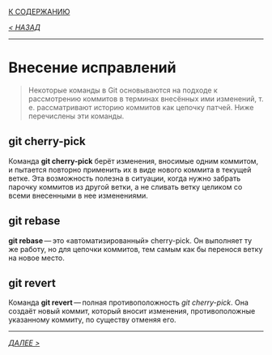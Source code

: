 [К СОДЕРЖАНИЮ](readme.md)

*[< НАЗАД](debugging.md)*

---

# Внесение исправлений

> Некоторые команды в Git основываются на подходе к рассмотрению коммитов в терминах внесённых ими изменений, т. е. рассматривают историю коммитов как цепочку патчей. Ниже перечислены эти команды.

## **git cherry-pick**
Команда **git cherry-pick** берёт изменения, вносимые одним коммитом, и пытается повторно применить их в виде нового коммита в текущей ветке. Эта возможность полезна в ситуации, когда нужно забрать парочку коммитов из другой ветки, а не сливать ветку целиком со всеми внесенными в нее изменениями.

## **git rebase**
**git rebase** — это «автоматизированный» cherry-pick. Он выполняет ту же работу, но для цепочки коммитов, тем самым как бы перенося ветку на новое место.

## **git revert**
Команда **git revert** — полная противоположность *git cherry-pick*. Она создаёт новый коммит, который вносит изменения, противоположные указанному коммиту, по существу отменяя его.

---
*[ДАЛЕЕ >](email.md)*